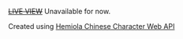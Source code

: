 <s><p><a href='https://hanzistrokedictionary.netlify.app'>LIVE VIEW</a></s> Unavailable for now.</p> 

<p>Created using <a href='http://ccdb.hemiola.com'>Hemiola Chinese Character Web API</a>
</p>
